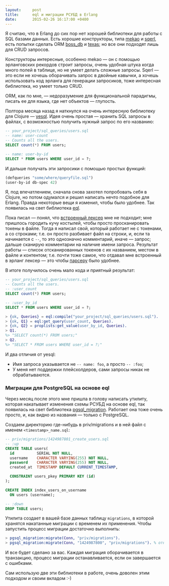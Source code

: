 ```yaml
---
layout:     post
title:      eql и миграции РСУБД в Erlang
date:       2015-02-26 16:17:00 +0400
---
```


Я считаю, что в Erlang до сих пор нет хорошей библиотеки для работы с SQL базами данных. Есть хорошие конструкторы, типа [mekao](https://github.com/ddosia/mekao) и [sqerl](https://github.com/devinus/sqerl), есть попытки сделать ORM [boss_db](https://github.com/ErlyORM/boss_db) и [texas](https://github.com/emedia-project/texas); но все они подходят лишь для CRUD запросов.

Конструкторы интересные, особенно mekao &mdash; он с помощью эрланговских рекордов строит запросы, очень удобная штука когда много полей в таблице, но не умеет делать сложные запросы. Sqerl &mdash; это если не хочешь оборачивать запрос в двойные кавычки, а хочешь использовать код эрланга для генерации запросиков, тоже интересная библиотека, но умеет только CRUD.

ORM, как по мне, &mdash; недоразумение для функциональной парадигмы, писать ее для языка, где нет объектов &mdash; глупость.

Полтора месяца назад я наткнулся на очень интересную библиотеку для Clojure &mdash; [yesql](https://github.com/krisajenkins/yesql). Идея очень простая &mdash; хранить SQL запросы в файлах, с возможностью получить нужный запрос по его названию:

```sql
-- your_project/sql_queries/users.sql
-- name: user-count
-- Counts all the users.
SELECT count(*) FROM users;

-- name: user-by-id
SELECT * FROM users WHERE user_id = ?;
```

И дальше получать эти запросики с помощью простых функций:

```clojure
(defqueries "some/where/queryfile.sql")
(user-by-id db-spec 42)
```

Я, под впечатлением, сначала снова захотел попробовать себя в Clojure, но потом одумался и решил написать нечто подобное для Erlang. Правда некоторые вещи я изменил, чтобы было удобнее. Так появилась на свет библиотека [eql](https://github.com/artemeff/eql).

Пока писал &mdash; понял, что [встроенный лексер](http://erlang.org/doc/man/leex.html) мне не подходит; мне пришлось городить кучу костылей, чтобы просто просканировать токены в файле. Тогда я написал свой, который работает не с токенами, а со строками; т.е. он просто разбивает файл на строки, и, если та начинается с `--`, то это однозначно комментарий, иначе &mdash; запрос; дальше сканирую комментарии на наличие имени запроса. Результат работы &mdash; список отсканированных токенов с их названием, местом в файле и контентом; т.е. почти тоже самое, что отдавал мне встроенный в эрланг лексер &mdash; это чтобы [парсеру](http://erlang.org/doc/man/yecc.html) было удобнее.

В итоге получилось очень мало кода и приятный результат:

```sql
-- your_project/sql_queries/users.sql
-- Counts all the users.
-- :user_count
SELECT count(*) FROM users;

-- :user_by_id
SELECT * FROM users WHERE user_id = ?;
```

```erlang
> {ok, Queries} = eql:compile("your_project/sql_queries/users.sql").
> {ok, Q1} = eql:get_query(user_count, Queries).
> {ok, Q2} = proplists:get_value(user_by_id, Queries).
> Q1.
%> "SELECT count(*) FROM users;"
> Q2.
%> "SELECT * FROM users WHERE user_id = ?;"
```

И два отличия от yesql:

- Имя запроса указывается не `-- name: foo`, а просто `-- :foo`;
- У меня нет поддержки плейсхолдеров, сами запросы никак не обрабатываются.

### Миграции для PostgreSQL на основе eql

Через месяц после этого мне пришла в голову написать утилиту, которая накатывает изменения схемы РСУБД на основе eql, так появилась на свет библиотека [pgsql_migration](https://github.com/artemeff/pgsql_migration). Работает она тоже очень просто, и, как видно из названия &mdash; только с PostgreSQL.

Создаем директорию где-нибудь в priv/migrations и в ней файл с именем `<timestamp>_name.sql`:

```sql
-- priv/migrations/1424987801_create_users.sql
-- :up
CREATE TABLE users(
  id          SERIAL NOT NULL,
  username    CHARACTER VARYING(255) NOT NULL,
  password    CHARACTER VARYING(255) NOT NULL,
  created_at  TIMESTAMP DEFAULT CURRENT_TIMESTAMP,

  CONSTRAINT users_pkey PRIMARY KEY (id)
);

CREATE INDEX index_users_on_username
  ON users (username);

-- :down
DROP TABLE users;
```

Утилита создает в вашей базе данных таблицу `migrations`, в которой хранятся накатанные миграции с временем их применения. Чтобы запустить процесс миграции достаточно выполнить:

```erlang
> pgsql_migration:migrate(Conn, "priv/migrations").
> pgsql_migration:migrate(Conn, "1424987800", "priv/migrations"). % откат/накат до версии
```

И все будет сделано за вас. Каждая миграция оборачивается в транзакцию, процесс миграции останавливается, если он завершается с ошибками.

Сам использую две эти библиотеки в работе, очень доволен этим подходом и своим вкладом :-)
